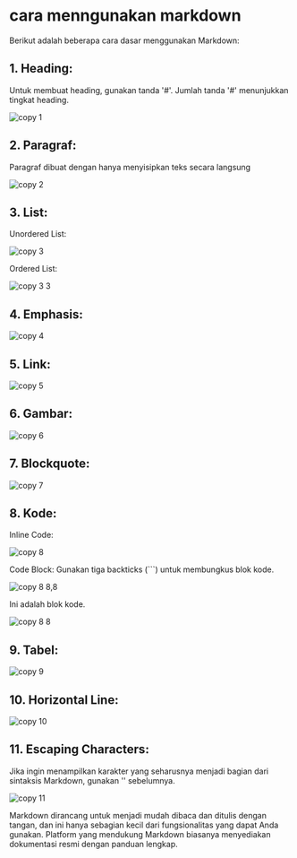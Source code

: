 # cara menngunakan markdown

Berikut adalah beberapa cara dasar menggunakan Markdown:

## 1. Heading:
Untuk membuat heading, gunakan tanda '#'. Jumlah tanda '#' menunjukkan tingkat heading.

![copy 1](https://github.com/winda221120/github./assets/156057207/6676a357-b056-416e-bd63-2e54ada243be)

## 2. Paragraf:
Paragraf dibuat dengan hanya menyisipkan teks secara langsung

![copy 2](https://github.com/winda221120/github./assets/156057207/f47c00c5-fce0-47ee-a4e4-509b80d503a2)

## 3. List:
Unordered List:

![copy 3](https://github.com/winda221120/github./assets/156057207/1b1c32f7-c4d4-4fa8-a303-2f9a4f19e30b)

Ordered List:

![copy 3 3](https://github.com/winda221120/github./assets/156057207/9615fdf2-d542-4979-a339-15a867d5a918)

## 4. Emphasis:

![copy 4](https://github.com/winda221120/github./assets/156057207/48bee86f-b56c-43fc-b35b-6736e4d89f84)

## 5. Link:

![copy 5](https://github.com/winda221120/github./assets/156057207/e5c9fe29-b3cf-4020-90a7-d89c45260d64)

## 6. Gambar:

![copy 6](https://github.com/winda221120/github./assets/156057207/69ef6a24-71a5-433f-a2b0-9196739cca3f)

## 7. Blockquote:

![copy 7](https://github.com/winda221120/github./assets/156057207/76e12d18-1026-44f8-b762-1fb467736aa4)

## 8. Kode:
Inline Code:

![copy 8](https://github.com/winda221120/github./assets/156057207/9a47035b-2ac5-4f32-9f36-c99eb3a4d7b8)

Code Block:
Gunakan tiga backticks (```) untuk membungkus blok kode.

![copy 8 8,8](https://github.com/winda221120/github./assets/156057207/533c340f-7dc2-48dc-a68a-6902c9c87c83)

Ini adalah blok kode.

![copy 8 8](https://github.com/winda221120/github./assets/156057207/0c3c21e7-72cd-4301-8cf9-ef068952edd3)

## 9. Tabel:

![copy 9](https://github.com/winda221120/github./assets/156057207/ef4b993d-6950-4787-8630-0c06880c934a)

## 10. Horizontal Line:

![copy 10](https://github.com/winda221120/github./assets/156057207/bc74df7d-8c2a-4dca-8090-1e81d78053c1)

## 11. Escaping Characters:

Jika ingin menampilkan karakter yang seharusnya menjadi bagian dari sintaksis Markdown, gunakan '\' sebelumnya.

![copy 11](https://github.com/winda221120/github./assets/156057207/262ea4e2-9e0c-4142-8dbe-6fb4583331c4)

Markdown dirancang untuk menjadi mudah dibaca dan ditulis dengan tangan, dan ini hanya sebagian kecil dari fungsionalitas yang dapat Anda gunakan. Platform yang mendukung Markdown biasanya menyediakan dokumentasi resmi dengan panduan lengkap.
